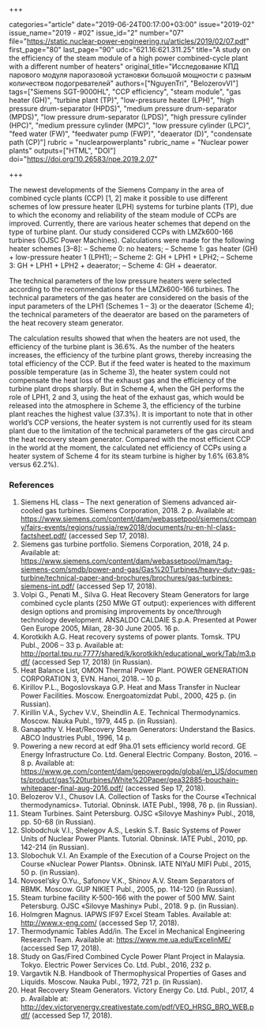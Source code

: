 +++

categories="article"
date="2019-06-24T00:17:00+03:00"
issue="2019-02"
issue_name="2019 - #02"
issue_id="2"
number="07"
file="https://static.nuclear-power-engineering.ru/articles/2019/02/07.pdf"
first_page="80"
last_page="90"
udc="621.16:621.311.25"
title="A study on the efficiency of the steam module of a high power combined-cycle plant with a different number of heaters"
original_title="Исследование КПД парового модуля парогазовой установки большой мощности с разным количеством подогревателей"
authors=["NguyenTri", "BelozerovVI"]
tags=["Siemens SGT-9000HL", "CCP efficiency", "steam module", "gas heater (GH)", "turbine plant (TP)", "low-pressure heater (LPH)", "high pressure drum-separator (HPDS)", "medium pressure drum-separator (MPDS)", "low pressure drum-separator (LPDS)", "high pressure cylinder (HPC)", "medium pressure cylinder (MPC)", "low pressure cylinder (LPC)", "feed water (FW)", "feedwater pump (FWP)", "deaerator (D)", "condensate path (CP)"]
rubric = "nuclearpowerplants"
rubric_name = "Nuclear power plants"
outputs=["HTML", "DOI"]
doi="https://doi.org/10.26583/npe.2019.2.07"

+++

The newest developments of the Siemens Company in the area of combined cycle plants (CCP) [1, 2] make it possible to use different schemes of low pressure heater  (LPH) systems for turbine plants (TP), due to which the economy and reliability of the steam module of CCPs are improved. Currently, there are various heater schemes that depend on the type of turbine plant. Our study considered CCPs with LMZk600-166 turbines (OJSC Power Machines). Calculations were made for the following heater schemes [3–8]:
– Scheme 0: no heaters;
– Scheme 1: gas heater (GH) + low-pressure heater 1 (LPH1);
– Scheme 2: GH + LPH1 + LPH2;
– Scheme 3: GH + LPH1 + LPH2 + deaerator;
– Scheme 4: GH + deaerator.

The technical parameters of the low pressure heaters were selected according to the recommendations for the LMZk600-166 turbines. The technical parameters of the gas heater are considered on the basis of the input parameters of the LPH1 (Schemes 1 – 3) or the deaerator (Scheme 4); the technical parameters of the deaerator are based on the parameters of the heat recovery steam generator.

The calculation results showed that when the heaters are not used, the efficiency of the turbine plant is 36.6%. As the number of the heaters increases, the efficiency of the turbine plant grows, thereby increasing the total efficiency of the CCP. But if the feed water is heated to the maximum possible temperature (as in Scheme 3), the heater system could not compensate the heat loss of the exhaust gas and the efficiency of the turbine plant drops sharply. But in Scheme 4, when the GH performs the role of LPH1, 2 and 3, using the heat of the exhaust gas, which would be released into the atmosphere in Scheme 3, the efficiency of the turbine plant reaches the highest value (37.3%). It is important to note that in other world’s CCP versions, the heater system is not currently used for its steam plant due to the limitation of the technical parameters of the gas circuit and the heat recovery steam generator. Compared with the most efficient CCP in the world at the moment, the calculated net efficiency of CCPs using a heater system of Scheme 4 for its steam turbine is higher by 1.6% (63.8% versus 62.2%).

### References

1. Siemens HL class – The next generation of Siemens advanced air-cooled gas turbines. Siemens Corporation, 2018. 2 p. Available at: https://www.siemens.com/content/dam/webassetpool/siemens/company/fairs-events/regions/russia/rew2018/documents/ru-en-hl-class-factsheet.pdf/ (accessed Sep 17, 2018).
2. Siemens gas turbine portfolio. Siemens Corporation, 2018, 24 p. Available at: https://www.siemens.com/content/dam/webassetpool/mam/tag-siemens-com/smdb/power-and-gas/Gas%20Turbines/heavy-duty-gas-turbine/technical-paper-and-brochures/brochures/gas-turbines-siemens-int.pdf/ (accessed Sep 17, 2018).
3. Volpi G., Penati M., Silva G. Heat Recovery Steam Generators for large combined cycle plants (250 MWe GT output): experiences with different design options and promising improvements by once/through technology development. ANSALDO CALDAIE S.p.A. Presented at Power Gen Europe 2005, Milan, 28-30 June 2005. 16 p.
4. Korotkikh A.G. Heat recovery systems of power plants. Tomsk. TPU Publ., 2006 – 33 p. Available at: http://portal.tpu.ru:7777/shared/k/korotkikh/educational_work/Tab/m3.pdf/ (accessed Sep 17, 2018) (in Russian).
5. Heat Balance List, OMON Thermal Power Plant. POWER GENERATION CORPORATION 3, EVN. Hanoi, 2018. – 10 p.
6. Kirillov P.L., Bogoslovskaya G.P. Heat and Mass Transfer in Nuclear Power Facilities. Moscow. Energoatomizdat Publ., 2000, 425 p. (in Russian).
7. Kirillin V.A., Sychev V.V., Sheindlin A.E. Technical Thermodynamics. Moscow. Nauka Publ., 1979, 445 p. (in Russian).
8. Ganapathy V. Heat/Recovery Steam Generators: Understand the Basics. ABCO Industries Publ., 1996, 14 p.
9. Powering a new record at edf 9ha.01 sets efficiency world record. GE Energy Infrastructure Co. Ltd. General Electric Company. Boston, 2016. – 8 p. Available at: https://www.ge.com/content/dam/gepowerpgdp/global/en_US/documents/product/gas%20turbines/White%20Paper/gea32885-bouchain-whitepaper-final-aug-2016.pdf/ (accessed Sep 17, 2018).
10. Belozerov V.I., Chusov I.A. Collection of Tasks for the Course «Technical thermodynamics». Tutorial. Obninsk. IATE Publ., 1998, 76 p. (in Russian).
11. Steam Turbines. Saint Petersburg. OJSC «Silovye Mashiny» Publ., 2018, pp. 50-68 (in Russian).
12. Slobodchuk V.I., Shelegov A.S., Leskin S.T. Basic Systems of Power Units of Nuclear Power Plants. Tutorial. Obninsk. IATE Publ., 2010, pp. 142-214 (in Russian).
13. Slobochuk V.I. An Example of the Execution of a Course Project on the Course «Nuclear Power Plants». Obninsk. IATE NIYaU MIFI Publ., 2015, 50 p. (in Russian).
14. Novosel’sky O.Yu., Safonov V.K., Shinov A.V. Steam Separators of RBMK. Moscow. GUP NIKIET Publ., 2005, pp. 114-120 (in Russian).
15. Steam turbine facility K-500-166 with the power of 500 MW. Saint Petersburg. OJSC «Silovye Mashiny» Publ., 2018. 9 p. (in Russian).
16. Holmgren Magnus. IAPWS IF97 Excel Steam Tables. Available at: http://www.x-eng.com/ (accessed Sep 17, 2018).
17. Thermodynamic Tables Add/in. The Excel in Mechanical Engineering Research Team. Available at: https://www.me.ua.edu/ExcelinME/ (accessed Sep 17, 2018).
18. Study on Gas/Fired Combined Cycle Power Plant Project in Malaysia. Tokyo. Electric Power Services Co. Ltd. Publ., 2016, 232 p.
19. Vargavtik N.B. Handbook of Thermophysical Properties of Gases and Liquids. Moscow. Nauka Publ., 1972, 721 p. (in Russian).
20. Heat Recovery Steam Generators. Victory Energy Co. Ltd. Publ., 2017, 4 p. Available at: http://dev.victoryenergy.creativestate.com/pdf/VEO_HRSG_BRO_WEB.pdf/ (accessed Sep 17, 2018).